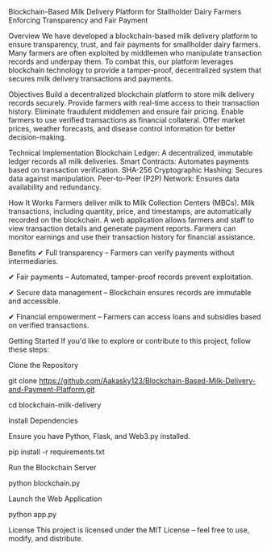 Blockchain-Based Milk Delivery Platform for Stallholder Dairy Farmers
Enforcing Transparency and Fair Payment

Overview
We have developed a blockchain-based milk delivery platform to ensure transparency, trust, and fair payments for smallholder dairy farmers. Many farmers are often exploited by middlemen who manipulate transaction records and underpay them. To combat this, our platform leverages blockchain technology to provide a tamper-proof, decentralized system that secures milk delivery transactions and payments.

Objectives
Build a decentralized blockchain platform to store milk delivery records securely.
Provide farmers with real-time access to their transaction history.
Eliminate fraudulent middlemen and ensure fair pricing.
Enable farmers to use verified transactions as financial collateral.
Offer market prices, weather forecasts, and disease control information for better decision-making.

Technical Implementation
Blockchain Ledger: A decentralized, immutable ledger records all milk deliveries.
Smart Contracts: Automates payments based on transaction verification.
SHA-256 Cryptographic Hashing: Secures data against manipulation.
Peer-to-Peer (P2P) Network: Ensures data availability and redundancy.

How It Works
Farmers deliver milk to Milk Collection Centers (MBCs).
Milk transactions, including quantity, price, and timestamps, are automatically recorded on the blockchain.
A web application allows farmers and staff to view transaction details and generate payment reports.
Farmers can monitor earnings and use their transaction history for financial assistance.

Benefits
✔ Full transparency – Farmers can verify payments without intermediaries.

✔ Fair payments – Automated, tamper-proof records prevent exploitation.

✔ Secure data management – Blockchain ensures records are immutable and accessible.

✔ Financial empowerment – Farmers can access loans and subsidies based on verified transactions.

Getting Started
If you'd like to explore or contribute to this project, follow these steps:

Clone the Repository

git clone https://github.com/Aakasky123/Blockchain-Based-Milk-Delivery-and-Payment-Platform.git

cd blockchain-milk-delivery

Install Dependencies

Ensure you have Python, Flask, and Web3.py installed.

pip install -r requirements.txt

Run the Blockchain Server


python blockchain.py

Launch the Web Application

python app.py

License
This project is licensed under the MIT License – feel free to use, modify, and distribute.
